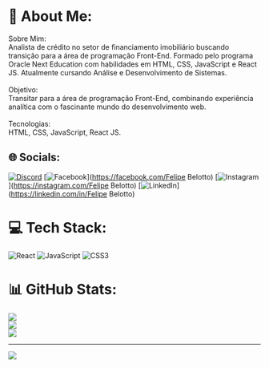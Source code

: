 # 💫 About Me:
Sobre Mim:<br>Analista de crédito no setor de financiamento imobiliário buscando transição para a área de programação Front-End. Formado pelo programa Oracle Next Education com habilidades em HTML, CSS, JavaScript e React JS. Atualmente cursando Análise e Desenvolvimento de Sistemas.<br><br>Objetivo:<br>Transitar para a área de programação Front-End, combinando experiência analítica com o fascinante mundo do desenvolvimento web.<br><br>Tecnologias:<br>HTML, CSS, JavaScript, React JS.


## 🌐 Socials:
[![Discord](https://img.shields.io/badge/Discord-%237289DA.svg?logo=discord&logoColor=white)](https://discord.gg/Belotto#0844) [![Facebook](https://img.shields.io/badge/Facebook-%231877F2.svg?logo=Facebook&logoColor=white)](https://facebook.com/Felipe Belotto) [![Instagram](https://img.shields.io/badge/Instagram-%23E4405F.svg?logo=Instagram&logoColor=white)](https://instagram.com/Felipe Belotto) [![LinkedIn](https://img.shields.io/badge/LinkedIn-%230077B5.svg?logo=linkedin&logoColor=white)](https://linkedin.com/in/Felipe Belotto) 

# 💻 Tech Stack:
![React](https://img.shields.io/badge/react-%2320232a.svg?style=for-the-badge&logo=react&logoColor=%2361DAFB) ![JavaScript](https://img.shields.io/badge/javascript-%23323330.svg?style=for-the-badge&logo=javascript&logoColor=%23F7DF1E) ![CSS3](https://img.shields.io/badge/css3-%231572B6.svg?style=for-the-badge&logo=css3&logoColor=white)
# 📊 GitHub Stats:
![](https://github-readme-stats.vercel.app/api?username=Felipe-Belotto&theme=nightowl&hide_border=false&include_all_commits=false&count_private=false)<br/>
![](https://github-readme-streak-stats.herokuapp.com/?user=Felipe-Belotto&theme=nightowl&hide_border=false)<br/>
![](https://github-readme-stats.vercel.app/api/top-langs/?username=Felipe-Belotto&theme=nightowl&hide_border=false&include_all_commits=false&count_private=false&layout=compact)

---
[![](https://visitcount.itsvg.in/api?id=Felipe-Belotto&icon=0&color=6)](https://visitcount.itsvg.in)

<!-- Proudly created with GPRM ( https://gprm.itsvg.in ) -->
